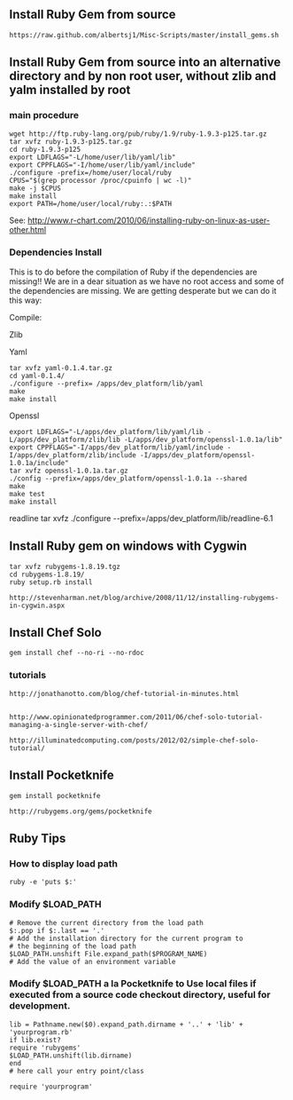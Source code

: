 


## Install Ruby Gem from source

    https://raw.github.com/albertsj1/Misc-Scripts/master/install_gems.sh

## Install Ruby Gem from source into an alternative directory and by non root user, without zlib and yalm installed by root

### main procedure

    wget http://ftp.ruby-lang.org/pub/ruby/1.9/ruby-1.9.3-p125.tar.gz
    tar xvfz ruby-1.9.3-p125.tar.gz
    cd ruby-1.9.3-p125
    export LDFLAGS="-L/home/user/lib/yaml/lib"
    export CPPFLAGS="-I/home/user/lib/yaml/include"
    ./configure -prefix=/home/user/local/ruby  
    CPUS="$(grep processor /proc/cpuinfo | wc -l)"
    make -j $CPUS
    make install
    export PATH=/home/user/local/ruby:.:$PATH



See:
    http://www.r-chart.com/2010/06/installing-ruby-on-linux-as-user-other.html

### Dependencies Install

This is to do before the compilation of Ruby if the dependencies are missing!!
We are in a dear situation as we have no root access and some of the dependencies are missing. We are getting desperate but we can do it this way:

Compile:

Zlib



Yaml

    tar xvfz yaml-0.1.4.tar.gz
    cd yaml-0.1.4/
    ./configure --prefix= /apps/dev_platform/lib/yaml
    make
    make install

Openssl

    export LDFLAGS="-L/apps/dev_platform/lib/yaml/lib -L/apps/dev_platform/zlib/lib -L/apps/dev_platform/openssl-1.0.1a/lib"
    export CPPFLAGS="-I/apps/dev_platform/lib/yaml/include -I/apps/dev_platform/zlib/include -I/apps/dev_platform/openssl-1.0.1a/include"
    tar xvfz openssl-1.0.1a.tar.gz
    ./config --prefix=/apps/dev_platform/openssl-1.0.1a --shared
    make
    make test
    make install

readline
    tar xvfz 
    ./configure --prefix=/apps/dev_platform/lib/readline-6.1


## Install Ruby gem on windows with Cygwin 

    tar xvfz rubygems-1.8.19.tgz 
    cd rubygems-1.8.19/ 
    ruby setup.rb install 

    http://stevenharman.net/blog/archive/2008/11/12/installing-rubygems-in-cygwin.aspx 

## Install Chef Solo


    gem install chef --no-ri --no-rdoc 

### tutorials


    http://jonathanotto.com/blog/chef-tutorial-in-minutes.html 


    http://www.opinionatedprogrammer.com/2011/06/chef-solo-tutorial-managing-a-single-server-with-chef/ 

    http://illuminatedcomputing.com/posts/2012/02/simple-chef-solo-tutorial/ 



## Install Pocketknife


    gem install pocketknife 

    http://rubygems.org/gems/pocketknife 

## Ruby Tips

### How to display load path

    ruby -e 'puts $:'
    
### Modify $LOAD_PATH

    # Remove the current directory from the load path
    $:.pop if $:.last == '.'
    # Add the installation directory for the current program to
    # the beginning of the load path
    $LOAD_PATH.unshift File.expand_path($PROGRAM_NAME)
    # Add the value of an environment variable

### Modify $LOAD_PATH a la Pocketknife to Use local files if executed from a source code checkout directory, useful for development. 

    lib = Pathname.new($0).expand_path.dirname + '..' + 'lib' + 'yourprogram.rb'
    if lib.exist?
    require 'rubygems'
    $LOAD_PATH.unshift(lib.dirname)
    end
    # here call your entry point/class

    require 'yourprogram'
